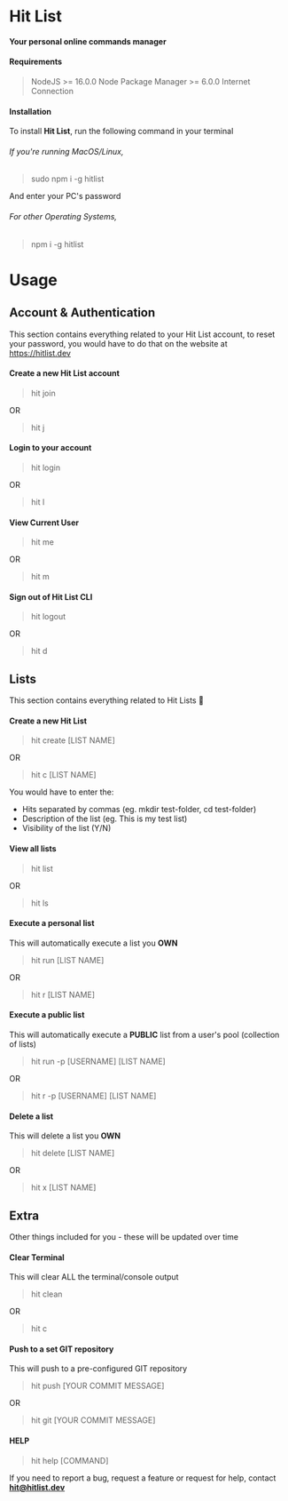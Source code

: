 # Hit List

#### Your personal **online** commands manager

#### Requirements

> NodeJS >= 16.0.0
> Node Package Manager >= 6.0.0
> Internet Connection

#### Installation

To install **Hit List**, run the following command in your terminal

###### If you're running MacOS/Linux,

> sudo npm i -g hitlist

And enter your PC's password

###### For other Operating Systems,

> npm i -g hitlist

# Usage

## Account & Authentication

This section contains everything related to your Hit List account, to reset your password, you would have to do that on the website at https://hitlist.dev

#### Create a new Hit List account

> hit join

OR

> hit j

#### Login to your account

> hit login

OR

> hit l

#### View Current User

> hit me

OR

> hit m

#### Sign out of Hit List CLI

> hit logout

OR

> hit d

## Lists

This section contains everything related to Hit Lists 🔫

#### Create a new Hit List

> hit create [LIST NAME]

OR

> hit c [LIST NAME]

You would have to enter the:

- Hits separated by commas (eg. mkdir test-folder, cd test-folder)
- Description of the list (eg. This is my test list)
- Visibility of the list (Y/N)

#### View all lists

> hit list

OR

> hit ls

#### Execute a personal list

This will automatically execute a list you **OWN**

> hit run [LIST NAME]

OR

> hit r [LIST NAME]

#### Execute a public list

This will automatically execute a **PUBLIC** list from a user's pool (collection of lists)

> hit run -p [USERNAME] [LIST NAME]

OR

> hit r -p [USERNAME] [LIST NAME]

#### Delete a list

This will delete a list you **OWN**

> hit delete [LIST NAME]

OR

> hit x [LIST NAME]

## Extra

Other things included for you - these will be updated over time

#### Clear Terminal

This will clear ALL the terminal/console output

> hit clean

OR

> hit c

#### Push to a set GIT repository

This will push to a pre-configured GIT repository

> hit push [YOUR COMMIT MESSAGE]

OR

> hit git [YOUR COMMIT MESSAGE]

#### HELP

> hit help [COMMAND]

If you need to report a bug, request a feature or request for help, contact **hit@hitlist.dev**
